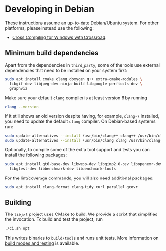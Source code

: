 # Developing in Debian

These instructions assume an up-to-date Debian/Ubuntu system.
For other platforms, please instead use the following:

* [Cross Compiling for Windows with Crossroad](developing_with_crossroad.md).

## Minimum build dependencies

Apart from the dependencies in `third_party`, some of the tools use external
dependencies that need to be installed on your system first:

```bash
sudo apt install cmake clang doxygen g++ extra-cmake-modules \
  libgif-dev libjpeg-dev ninja-build libgoogle-perftools-dev \
  graphviz
```

Make sure your default `clang` compiler is at least version 6 by running

```bash
clang --version
```

If it still shows an old version despite having, for example, `clang-7` installed, you need
to update the default `clang` compiler. On Debian-based systems run:

```bash
sudo update-alternatives --install /usr/bin/clang++ clang++ /usr/bin/clang++-7 100
sudo update-alternatives --install /usr/bin/clang clang /usr/bin/clang-7 100
```

Optionally, to compile some of the extra tool support and tests you can install
the following packages:

```bash
sudo apt install qt6-base-dev libwebp-dev libgimp2.0-dev libopenexr-dev \
  libgtest-dev libbenchmark-dev libbenchmark-tools
```

For the lint/coverage commands, you will also need additional packages:

```bash
sudo apt install clang-format clang-tidy curl parallel gcovr
```

## Building

The `libjxl` project uses CMake to build. We provide a script that simplifies the
invocation. To build and test the project, run

```bash
./ci.sh opt
```

This writes binaries to `build/tools` and runs unit tests. More information
on [build modes and testing](building_and_testing.md) is available.
